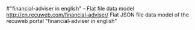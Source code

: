 #"financial-adviser in english" - Flat file data model
http://en.recuweb.com/financial-adviser/
Flat JSON file data model of the recuweb portal "financial-adviser in english"
